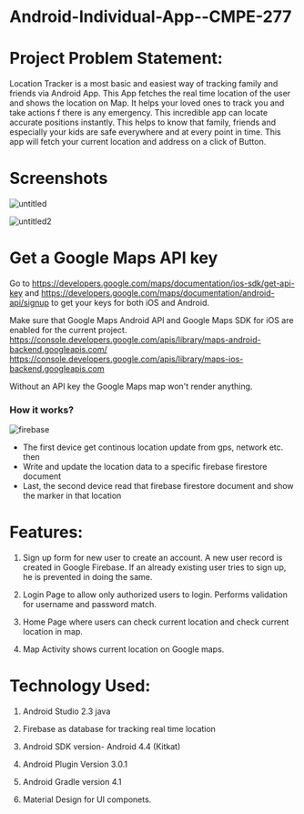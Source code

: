 # Android-Individual-App--CMPE-277
 
# Project Problem Statement: 

Location Tracker is a most basic and easiest way of tracking family and friends via Android App. This App fetches the real time location of the user and shows the location on Map. It helps your loved ones to track you and take actions f there is any emergency. This incredible app can locate accurate positions instantly. This helps to know that family, friends and especially your kids are safe everywhere and at every point in time. This app will fetch your current location and address on a click of Button. 

# Screenshots

![untitled](https://user-images.githubusercontent.com/31361652/38788996-1c323d30-40ec-11e8-884d-094226595052.png)

![untitled2](https://user-images.githubusercontent.com/31361652/38788999-2141716a-40ec-11e8-98af-d8b0d7bee76a.png)


# Get a Google Maps API key

Go to https://developers.google.com/maps/documentation/ios-sdk/get-api-key and https://developers.google.com/maps/documentation/android-api/signup to get your keys for both iOS and Android.

Make sure that Google Maps Android API and Google Maps SDK for iOS are enabled for the current project. https://console.developers.google.com/apis/library/maps-android-backend.googleapis.com/ https://console.developers.google.com/apis/library/maps-ios-backend.googleapis.com

Without an API key the Google Maps map won't render anything.

### How it works?
![firebase](https://user-images.githubusercontent.com/31361652/38167172-bf4b498e-34e5-11e8-9028-4bcbdfb907b3.png)



- The first device get continous location update from gps, network etc. then
- Write and update the location data to a specific firebase firestore document
- Last, the second device read that firebase firestore document and show the marker in that location

# Features:

1.	Sign up form for new user to create an account. A new user record is created in Google Firebase. If an already existing user tries to sign up, he is prevented in doing the same.

2.	 Login Page to allow only authorized users to login. Performs validation for username and password match.
 
3.	Home Page where users can check current location and check current location in map.

4.	Map Activity shows current location on Google maps.

# Technology Used:

1.	Android Studio 2.3 java

2.	Firebase as database for tracking real time location
 
3.	Android SDK version- Android 4.4 (Kitkat)

4.	Android Plugin Version 3.0.1

5.	Android Gradle version 4.1

6.	Material Design for UI componets.
